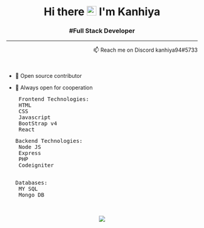 <h1 align="center">Hi there <img src="https://media.giphy.com/media/hvRJCLFzcasrR4ia7z/giphy.gif" width="25px"> I'm Kanhiya</h1> 
<h3 align="center"> #Full Stack Developer</h3> 
<hr>
<p align="right">📫 Reach me on Discord kanhiya94#5733</p>
<br>

- 👀 Open source contributor
- 🤝 Always open for cooperation


  <pre> Frontend Technologies:
   HTML
   CSS 
   Javascript
   BootStrap v4
   React
  </pre>
    
  <pre>Backend Technologies:
   Node JS
   Express
   PHP
   Codeigniter
   </pre>
    
  <pre>Databases:
   MY SQL
   Mongo DB
   </pre>

<br>

<div align="center">
<img src="https://github-readme-stats.vercel.app/api?username=kanhiya94&count_private=true&show_icons=true&hide_title=true&hide=stars" />
 </div>



